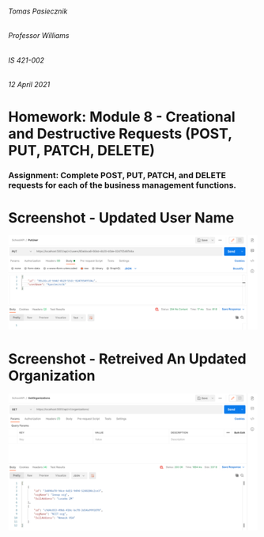 ###### Tomas Pasiecznik
###### Professor Williams
###### IS 421-002
###### 12 April 2021

# Homework: Module 8 - Creational and Destructive Requests (POST, PUT, PATCH, DELETE)

### Assignment: Complete POST, PUT, PATCH, and DELETE requests for each of the business management functions.

# Screenshot - Updated User Name
![PUT](/PUT.png "PUT")  

# Screenshot - Retreived An Updated Organization
![PUT2](/PUT2.png "PUT2")  
